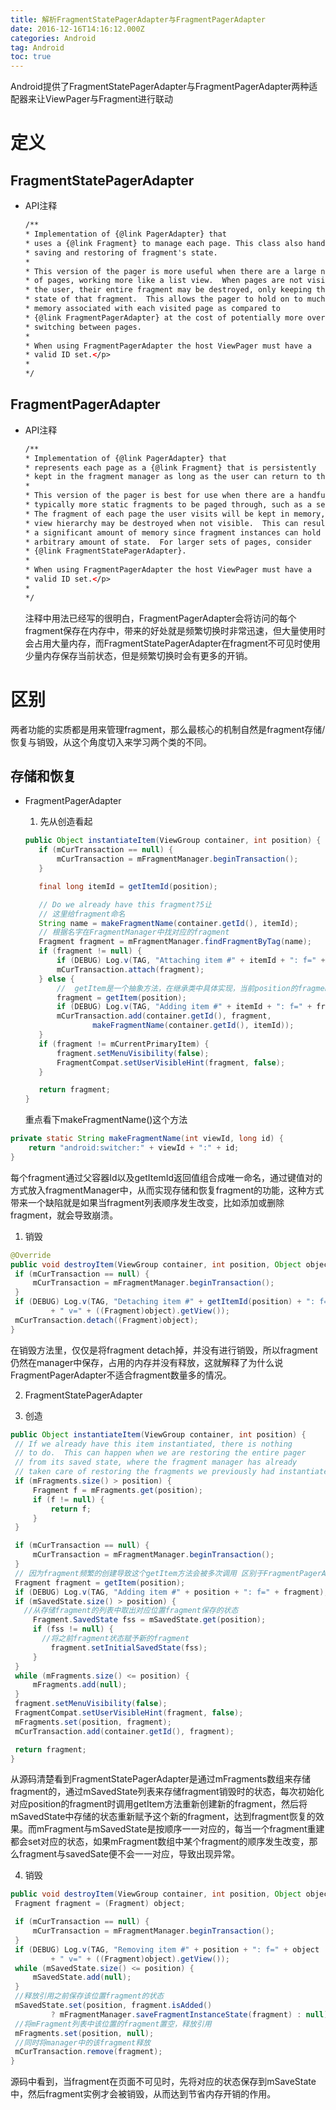 ```yaml
---
title: 解析FragmentStatePagerAdapter与FragmentPagerAdapter
date: 2016-12-16T14:16:12.000Z
categories: Android
tag: Android
toc: true
---
```


Android提供了FragmentStatePagerAdapter与FragmentPagerAdapter两种适配器来让ViewPager与Fragment进行联动

# 定义

## FragmentStatePagerAdapter

- API注释

  ```xml
  /**
  * Implementation of {@link PagerAdapter} that
  * uses a {@link Fragment} to manage each page. This class also handles
  * saving and restoring of fragment's state.
  *
  * This version of the pager is more useful when there are a large number
  * of pages, working more like a list view.  When pages are not visible to
  * the user, their entire fragment may be destroyed, only keeping the saved
  * state of that fragment.  This allows the pager to hold on to much less
  * memory associated with each visited page as compared to
  * {@link FragmentPagerAdapter} at the cost of potentially more overhead when
  * switching between pages.
  *
  * When using FragmentPagerAdapter the host ViewPager must have a
  * valid ID set.</p>
  *
  */
  ```

  <!-- more -->

## FragmentPagerAdapter

- API注释

  ```xml
  /**
  * Implementation of {@link PagerAdapter} that
  * represents each page as a {@link Fragment} that is persistently
  * kept in the fragment manager as long as the user can return to the page.
  *
  * This version of the pager is best for use when there are a handful of
  * typically more static fragments to be paged through, such as a set of tabs.
  * The fragment of each page the user visits will be kept in memory, though its
  * view hierarchy may be destroyed when not visible.  This can result in using
  * a significant amount of memory since fragment instances can hold on to an
  * arbitrary amount of state.  For larger sets of pages, consider
  * {@link FragmentStatePagerAdapter}.
  *
  * When using FragmentPagerAdapter the host ViewPager must have a
  * valid ID set.</p>
  *
  */
  ```

  注释中用法已经写的很明白，FragmentPagerAdapter会将访问的每个fragment保存在内存中，带来的好处就是频繁切换时非常迅速，但大量使用时会占用大量内存，而FragmentStatePagerAdapter在fragment不可见时使用少量内存保存当前状态，但是频繁切换时会有更多的开销。

# 区别

两者功能的实质都是用来管理fragment，那么最核心的机制自然是fragment存储/恢复与销毁，从这个角度切入来学习两个类的不同。

## 存储和恢复

- FragmentPagerAdapter

  1. 先从创造看起

    ```java
    public Object instantiateItem(ViewGroup container, int position) {
       if (mCurTransaction == null) {
           mCurTransaction = mFragmentManager.beginTransaction();
       }

       final long itemId = getItemId(position);

       // Do we already have this fragment?5让
       // 这里给fragment命名
       String name = makeFragmentName(container.getId(), itemId);
       // 根据名字在FragmentManager中找对应的fragment
       Fragment fragment = mFragmentManager.findFragmentByTag(name);
       if (fragment != null) {
           if (DEBUG) Log.v(TAG, "Attaching item #" + itemId + ": f=" + fragment);
           mCurTransaction.attach(fragment);
       } else {
           //  getItem是一个抽象方法，在继承类中具体实现，当前position的fragment不存在时才会走这一步去找对象
           fragment = getItem(position);
           if (DEBUG) Log.v(TAG, "Adding item #" + itemId + ": f=" + fragment);
           mCurTransaction.add(container.getId(), fragment,
                   makeFragmentName(container.getId(), itemId));
       }
       if (fragment != mCurrentPrimaryItem) {
           fragment.setMenuVisibility(false);
           FragmentCompat.setUserVisibleHint(fragment, false);
       }

       return fragment;
    }
    ```

    重点看下makeFragmentName()这个方法

```java
private static String makeFragmentName(int viewId, long id) {
    return "android:switcher:" + viewId + ":" + id;
}
```

每个fragment通过父容器Id以及getItemId返回值组合成唯一命名，通过键值对的方式放入fragmentManager中，从而实现存储和恢复fragment的功能，这种方式带来一个缺陷就是如果当fragment列表顺序发生改变，比如添加或删除fragment，就会导致崩溃。

1. 销毁

  ```java
  @Override
  public void destroyItem(ViewGroup container, int position, Object object) {
   if (mCurTransaction == null) {
       mCurTransaction = mFragmentManager.beginTransaction();
   }
   if (DEBUG) Log.v(TAG, "Detaching item #" + getItemId(position) + ": f=" + object
           + " v=" + ((Fragment)object).getView());
   mCurTransaction.detach((Fragment)object);
  }
  ```

  在销毁方法里，仅仅是将fragment detach掉，并没有进行销毁，所以fragment仍然在manager中保存，占用的内存并没有释放，这就解释了为什么说FragmentPagerAdapter不适合fragment数量多的情况。

2. FragmentStatePagerAdapter

3. 创造

  ```java
  public Object instantiateItem(ViewGroup container, int position) {
   // If we already have this item instantiated, there is nothing
   // to do.  This can happen when we are restoring the entire pager
   // from its saved state, where the fragment manager has already
   // taken care of restoring the fragments we previously had instantiated.
   if (mFragments.size() > position) {
       Fragment f = mFragments.get(position);
       if (f != null) {
           return f;
       }
   }

   if (mCurTransaction == null) {
       mCurTransaction = mFragmentManager.beginTransaction();
   }
   // 因为fragment频繁的创建导致这个getItem方法会被多次调用 区别于FragmentPagerAdapter  
   Fragment fragment = getItem(position);
   if (DEBUG) Log.v(TAG, "Adding item #" + position + ": f=" + fragment);
   if (mSavedState.size() > position) {
     //从存储fragment的列表中取出对应位置fragment保存的状态  
       Fragment.SavedState fss = mSavedState.get(position);
       if (fss != null) {
         //将之前fragment状态赋予新的fragment  
           fragment.setInitialSavedState(fss);
       }
   }
   while (mFragments.size() <= position) {
       mFragments.add(null);
   }
   fragment.setMenuVisibility(false);
   FragmentCompat.setUserVisibleHint(fragment, false);
   mFragments.set(position, fragment);
   mCurTransaction.add(container.getId(), fragment);

   return fragment;
  }
  ```

  从源码清楚看到FragmentStatePagerAdapter是通过mFragments数组来存储fragment的，通过mSavedState列表来存储fragment销毁时的状态，每次初始化对应position的fragment时调用getItem方法重新创建新的fragment，然后将mSavedState中存储的状态重新赋予这个新的fragment，达到fragment恢复的效果。而mFragment与mSavedState是按顺序一一对应的，每当一个fragment重建都会set对应的状态，如果mFragment数组中某个fragment的顺序发生改变，那么fragment与savedSate便不会一一对应，导致出现异常。

4. 销毁

  ```java
  public void destroyItem(ViewGroup container, int position, Object object) {
   Fragment fragment = (Fragment) object;

   if (mCurTransaction == null) {
       mCurTransaction = mFragmentManager.beginTransaction();
   }
   if (DEBUG) Log.v(TAG, "Removing item #" + position + ": f=" + object
           + " v=" + ((Fragment)object).getView());
   while (mSavedState.size() <= position) {
       mSavedState.add(null);
   }
   //释放引用之前保存该位置fragment的状态
   mSavedState.set(position, fragment.isAdded()
           ? mFragmentManager.saveFragmentInstanceState(fragment) : null);
   //将mFragment列表中该位置的fragment置空，释放引用  
   mFragments.set(position, null);
   //同时将manager中的该fragment释放  
   mCurTransaction.remove(fragment);
  }
  ```

  源码中看到，当fragment在页面不可见时，先将对应的状态保存到mSaveState中，然后fragment实例才会被销毁，从而达到节省内存开销的作用。
